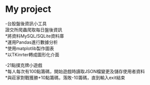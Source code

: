 # My project

-台股盤後資訊小工具  
    證交所爬蟲爬取每日盤後資訊  
*將資料MySQL/SQLite資料庫  
*運用Pandas進行數據分析  
*使用matplotlib製作圖表  
*以TKinrter轉成圖形化介面  

-21點撲克牌小遊戲  
*每人每次有100點籌碼，開始遊戲時讀取JSON檔變更及儲存使用者資料  
*與莊家對戰獲勝+10點籌碼，落敗-10籌碼，直到輸入exit結束  

